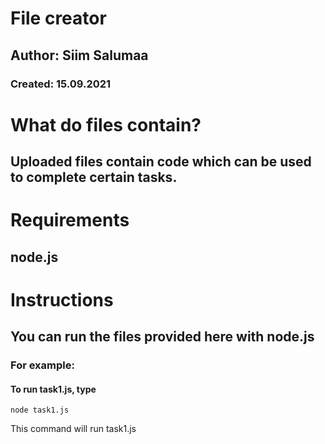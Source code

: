 # File creator

## Author: Siim Salumaa

### Created: 15.09.2021

# What do files contain?

## Uploaded files contain code which can be used to complete certain tasks.

# Requirements

## node.js

# Instructions

## You can run the files provided here with node.js

### For example: 
#### To run task1.js, type
```
node task1.js
```

This command will run task1.js

